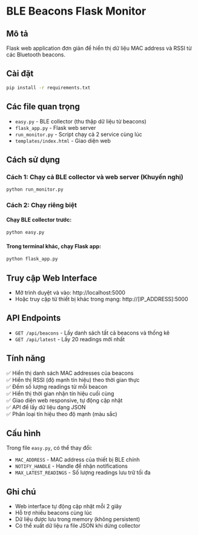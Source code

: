 # BLE Beacons Flask Monitor

## Mô tả
Flask web application đơn giản để hiển thị dữ liệu MAC address và RSSI từ các Bluetooth beacons.

## Cài đặt
```bash
pip install -r requirements.txt
```

## Các file quan trọng
- `easy.py` - BLE collector (thu thập dữ liệu từ beacons)
- `flask_app.py` - Flask web server
- `run_monitor.py` - Script chạy cả 2 service cùng lúc
- `templates/index.html` - Giao diện web

## Cách sử dụng

### Cách 1: Chạy cả BLE collector và web server (Khuyến nghị)
```bash
python run_monitor.py
```

### Cách 2: Chạy riêng biệt

#### Chạy BLE collector trước:
```bash
python easy.py
```

#### Trong terminal khác, chạy Flask app:
```bash
python flask_app.py
```

## Truy cập Web Interface
- Mở trình duyệt và vào: http://localhost:5000
- Hoặc truy cập từ thiết bị khác trong mạng: http://[IP_ADDRESS]:5000

## API Endpoints
- `GET /api/beacons` - Lấy danh sách tất cả beacons và thống kê
- `GET /api/latest` - Lấy 20 readings mới nhất

## Tính năng
✅ Hiển thị danh sách MAC addresses của beacons  
✅ Hiển thị RSSI (độ mạnh tín hiệu) theo thời gian thực  
✅ Đếm số lượng readings từ mỗi beacon  
✅ Hiển thị thời gian nhận tín hiệu cuối cùng  
✅ Giao diện web responsive, tự động cập nhật  
✅ API để lấy dữ liệu dạng JSON  
✅ Phân loại tín hiệu theo độ mạnh (màu sắc)  

## Cấu hình
Trong file `easy.py`, có thể thay đổi:
- `MAC_ADDRESS` - MAC address của thiết bị BLE chính
- `NOTIFY_HANDLE` - Handle để nhận notifications
- `MAX_LATEST_READINGS` - Số lượng readings lưu trữ tối đa

## Ghi chú
- Web interface tự động cập nhật mỗi 2 giây
- Hỗ trợ nhiều beacons cùng lúc
- Dữ liệu được lưu trong memory (không persistent)
- Có thể xuất dữ liệu ra file JSON khi dừng collector
